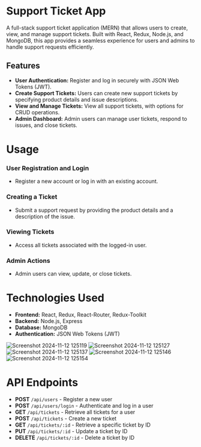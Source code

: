 # Support Ticket App

A full-stack support ticket application (MERN) that allows users to create, view, and manage support tickets. Built with React, Redux, Node.js, and MongoDB, this app provides a seamless experience for users and admins to handle support requests efficiently.

## Features

- **User Authentication:** Register and log in securely with JSON Web Tokens (JWT).
- **Create Support Tickets:** Users can create new support tickets by specifying product details and issue descriptions.
- **View and Manage Tickets:** View all support tickets, with options for CRUD operations.
- **Admin Dashboard:** Admin users can manage user tickets, respond to issues, and close tickets.

# Usage

### User Registration and Login

- Register a new account or log in with an existing account.

### Creating a Ticket

- Submit a support request by providing the product details and a description of the issue.

### Viewing Tickets

- Access all tickets associated with the logged-in user.

### Admin Actions

- Admin users can view, update, or close tickets.

# Technologies Used

- **Frontend:** React, Redux, React-Router, Redux-Toolkit
- **Backend:** Node.js, Express
- **Database:** MongoDB
- **Authentication:** JSON Web Tokens (JWT)

![Screenshot 2024-11-12 125119](https://github.com/user-attachments/assets/0d63d302-09a5-4629-8148-b26e7838734e)
![Screenshot 2024-11-12 125127](https://github.com/user-attachments/assets/01c3c92b-edeb-42f4-a550-256dc3a8d9b9)
![Screenshot 2024-11-12 125137](https://github.com/user-attachments/assets/55ae6c4b-cedc-4525-8e33-2723f837f5d3)
![Screenshot 2024-11-12 125146](https://github.com/user-attachments/assets/0ec7070d-4c4e-4bde-91e8-199f7de34cc0)
![Screenshot 2024-11-12 125154](https://github.com/user-attachments/assets/71239692-ff16-4ff1-a9b1-f944b0ee963f)


# API Endpoints

- **POST** `/api/users` - Register a new user
- **POST** `/api/users/login` - Authenticate and log in a user
- **GET** `/api/tickets` - Retrieve all tickets for a user
- **POST** `/api/tickets` - Create a new ticket
- **GET** `/api/tickets/:id` - Retrieve a specific ticket by ID
- **PUT** `/api/tickets/:id` - Update a ticket by ID
- **DELETE** `/api/tickets/:id` - Delete a ticket by ID
